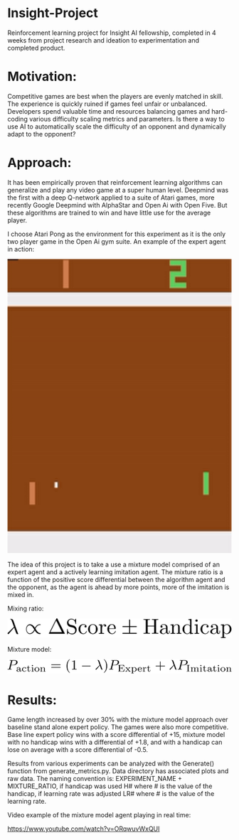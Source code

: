 # Insight-Project
Reinforcement learning project for Insight AI fellowship, completed in 4 weeks from project research and ideation to experimentation and completed product.

# Motivation:

Competitive games are best when the players are evenly matched in skill. The experience is quickly ruined if games feel unfair or unbalanced. Developers spend valuable time and resources balancing games and hard-coding various difficulty scaling metrics and parameters. Is there a way to use AI to automatically scale the difficulty of an opponent and dynamically adapt to the opponent?

# Approach:

It has been empirically proven that reinforcement learning algorithms can generalize and play any video game at a super human level. Deepmind was the first with a deep Q-network applied to a suite of Atari games, more recently Google Deepmind with AlphaStar and Open Ai with Open Five. But these algorithms are trained to win and have little use for the average player.

I choose Atari Pong as the environment for this experiment as it is the only two player game in the Open Ai gym suite. An example of the expert agent in action:

![Expert Pong Agent](https://github.com/ultysim/Insight-Project/blob/master/ExpertInAction.gif)

The idea of this project is to take a use a mixture model comprised of an expert agent and a actively learning imitation agent. The mixture ratio is a function of the positive score differential between the algorithm agent and the opponent, as the agent is ahead by more points, more of the imitation is mixed in. 

Mixing ratio:

![Mixing Ratio:](https://github.com/ultysim/Insight-Project/blob/master/mixtureparam.png)

Mixture model:

![Mixture Model](https://github.com/ultysim/Insight-Project/blob/master/mixturemodel.png)

# Results:

Game length increased by over 30% with the mixture model approach over baseline stand alone expert policy. The games were also more competitive. Base line expert policy wins with a score differential of +15, mixture model with no handicap wins with a differential of +1.8, and with a handicap can lose on average with a score differential of -0.5.

Results from various experiments can be analyzed with the Generate() function from generate_metrics.py. Data directory has associated plots and raw data. The naming convention is: EXPERIMENT_NAME + MIXTURE_RATIO, if handicap was used H# where # is the value of the handicap, if learning rate was adjusted LR# where # is the value of the learning rate.

Video example of the mixture model agent playing in real time:

https://www.youtube.com/watch?v=ORqwuvWxQUI
